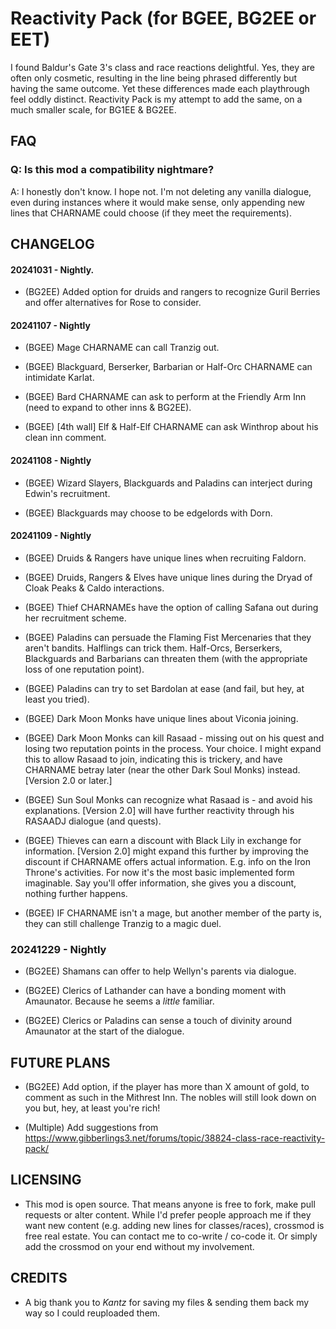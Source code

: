 # Reactivity Pack (for BGEE, BG2EE or EET)
I found Baldur's Gate 3's class and race reactions delightful. Yes, they are often only cosmetic, resulting in the line being phrased differently but having the same outcome. Yet these differences made each playthrough feel oddly distinct. Reactivity Pack is my attempt to add the same, on a much smaller scale, for BG1EE & BG2EE. 

## FAQ

### Q: Is this mod a compatibility nightmare?

A: I honestly don't know. I hope not. I'm not deleting any vanilla dialogue, even during instances where it would make sense, only appending new lines that CHARNAME could choose (if they meet the requirements). 

## CHANGELOG

#### 20241031 - Nightly. 

* (BG2EE) Added option for druids and rangers to recognize Guril Berries and offer alternatives for Rose to consider.

#### 20241107 - Nightly

* (BGEE) Mage CHARNAME can call Tranzig out.

* (BGEE) Blackguard, Berserker, Barbarian or Half-Orc CHARNAME can intimidate Karlat.

* (BGEE) Bard CHARNAME can ask to perform at the Friendly Arm Inn (need to expand to other inns & BG2EE).

* (BGEE) [4th wall] Elf & Half-Elf CHARNAME can ask Winthrop about his clean inn comment.

#### 20241108 - Nightly

* (BGEE) Wizard Slayers, Blackguards and Paladins can interject during Edwin's recruitment.

* (BGEE) Blackguards may choose to be edgelords with Dorn.

#### 20241109 - Nightly

* (BGEE) Druids & Rangers have unique lines when recruiting Faldorn.

* (BGEE) Druids, Rangers & Elves have unique lines during the Dryad of Cloak Peaks & Caldo interactions.

* (BGEE) Thief CHARNAMEs have the option of calling Safana out during her recruitment scheme.

* (BGEE) Paladins can persuade the Flaming Fist Mercenaries that they aren't bandits. Halflings can trick them. Half-Orcs, Berserkers, Blackguards and Barbarians can threaten them (with the appropriate loss of one reputation point).

* (BGEE) Paladins can try to set Bardolan at ease (and fail, but hey, at least you tried).

* (BGEE) Dark Moon Monks have unique lines about Viconia joining.

* (BGEE) Dark Moon Monks can kill Rasaad - missing out on his quest and losing two reputation points in the process. Your choice. I might expand this to allow Rasaad to join, indicating this is trickery, and have CHARNAME betray later (near the other Dark Soul Monks) instead. [Version 2.0 or later.]

* (BGEE) Sun Soul Monks can recognize what Rasaad is - and avoid his explanations. [Version 2.0] will have further reactivity through his RASAADJ dialogue (and quests).

* (BGEE) Thieves can earn a discount with Black Lily in exchange for information. [Version 2.0] might expand this further by improving the discount if CHARNAME offers actual information. E.g. info on the Iron Throne's activities. For now it's the most basic implemented form imaginable. Say you'll offer information, she gives you a discount, nothing further happens.

* (BGEE) IF CHARNAME isn't a mage, but another member of the party is, they can still challenge Tranzig to a magic duel. 

### 20241229 - Nightly 

* (BG2EE) Shamans can offer to help Wellyn's parents via dialogue.

* (BG2EE) Clerics of Lathander can have a bonding moment with Amaunator. Because he seems a *little* familiar.

* (BG2EE) Clerics or Paladins can sense a touch of divinity around Amaunator at the start of the dialogue. 

## FUTURE PLANS

* (BG2EE) Add option, if the player has more than X amount of gold, to comment as such in the Mithrest Inn. The nobles will still look down on you but, hey, at least you're rich!

* (Multiple) Add suggestions from https://www.gibberlings3.net/forums/topic/38824-class-race-reactivity-pack/

## LICENSING

* This mod is open source. That means anyone is free to fork, make pull requests or alter content. While I'd prefer people approach me if they want new content (e.g. adding new lines for classes/races), crossmod is free real estate. You can contact me to co-write / co-code it. Or simply add the crossmod on your end without my involvement.

## CREDITS

* A big thank you to *Kantz* for saving my files & sending them back my way so I could reuploaded them.
